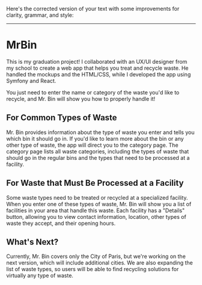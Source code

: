 Here's the corrected version of your text with some improvements for clarity, grammar, and style:

---

# MrBin

This is my graduation project! I collaborated with an UX/UI designer from my school to create a web app that helps you treat and recycle waste. He handled the mockups and the HTML/CSS, while I developed the app using Symfony and React. 

You just need to enter the name or category of the waste you'd like to recycle, and Mr. Bin will show you how to properly handle it!

## For Common Types of Waste

Mr. Bin provides information about the type of waste you enter and tells you which bin it should go in. If you'd like to learn more about the bin or any other type of waste, the app will direct you to the category page. The category page lists all waste categories, including the types of waste that should go in the regular bins and the types that need to be processed at a facility.

## For Waste that Must Be Processed at a Facility

Some waste types need to be treated or recycled at a specialized facility. When you enter one of these types of waste, Mr. Bin will show you a list of facilities in your area that handle this waste. Each facility has a "Details" button, allowing you to view contact information, location, other types of waste they accept, and their opening hours.

## What's Next?

Currently, Mr. Bin covers only the City of Paris, but we're working on the next version, which will include additional cities. We are also expanding the list of waste types, so users will be able to find recycling solutions for virtually any type of waste.
